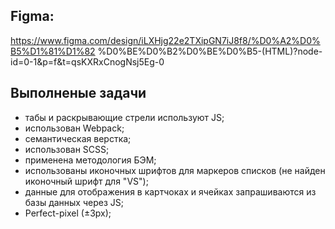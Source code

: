 ## Figma:

https://www.figma.com/design/iLXHjg22e2TXipGN7iJ8f8/%D0%A2%D0%B5%D1%81%D1%82
%D0%BE%D0%B2%D0%BE%D0%B5-(HTML)?node-id=0-1&p=f&t=qsKXRxCnogNsj5Eg-0

## Выполненые задачи

- табы и раскрывающие стрели используют JS;
- использован Webpack;
- семантическая верстка;
- использован SCSS;
- применена методология БЭМ;
- использованы иконочных шрифтов для маркеров списков (не найден иконочный шрифт для "VS");
- данные для отображения в картчоках и ячейках запрашиваются из базы данных через JS;
- Perfect-pixel (±3px);
